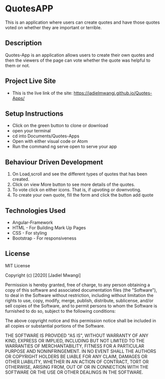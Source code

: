 # QuotesAPP
This is an application where users can create quotes and have those quotes voted on whether they are important or terrible.

## Description

 Quotes-App is an application allows users to create their own quotes and then the viewers of the page can vote whether the quote was helpful to them or not.

## Project Live Site

* This is the live link of the site: https://jadielmwangi.github.io/Quotes-Apps/

## Setup Instructions

* Click on the green button to clone or download
* open your terminal
* cd into Documents/Quotes-Apps
* Open with  either visual code or Atom
* Run the command ng serve open to serve your app


## Behaviour Driven Development

1. On Load,scroll and see the different types of quotes that has been created.
2. Click on view More button to see more details of the quotes.
3. To vote click on either icons. That is, if upvoting or downvoting.
4. To create your own quote, fill the form and click the button add quote

## Technologies Used

* Angular-Framework
* HTML - For Building Mark Up Pages
* CSS -  For styling
* Bootstrap - For responsiveness

## License

MIT License

Copyright (c) [2020] [Jadiel Mwangi]

Permission is hereby granted, free of charge, to any person obtaining a copy of this software and associated documentation files (the "Software"), to deal in the Software without restriction, including without limitation the rights to use, copy, modify, merge, publish, distribute, sublicense, and/or sell copies of the Software, and to permit persons to whom the Software is furnished to do so, subject to the following conditions:

The above copyright notice and this permission notice shall be included in all copies or substantial portions of the Software.

THE SOFTWARE IS PROVIDED "AS IS", WITHOUT WARRANTY OF ANY KIND, EXPRESS OR IMPLIED, INCLUDING BUT NOT LIMITED TO THE WARRANTIES OF MERCHANTABILITY, FITNESS FOR A PARTICULAR PURPOSE AND NONINFRINGEMENT. IN NO EVENT SHALL THE AUTHORS OR COPYRIGHT HOLDERS BE LIABLE FOR ANY CLAIM, DAMAGES OR OTHER LIABILITY, WHETHER IN AN ACTION OF CONTRACT, TORT OR OTHERWISE, ARISING FROM, OUT OF OR IN CONNECTION WITH THE SOFTWARE OR THE USE OR OTHER DEALINGS IN THE SOFTWARE.









